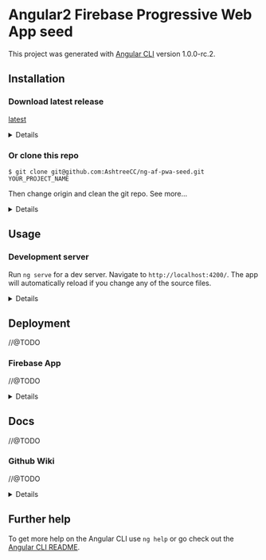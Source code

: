 # Angular2 Firebase Progressive Web App seed

This project was generated with [Angular CLI](https://github.com/angular/angular-cli) version 1.0.0-rc.2.

## Installation

### Download latest release

[latest](https://github.com/AshtreeCC/ng-af-pwa-seed/release/latest)

<details>
[v0.1.0-alpha.0](https://github.com/AshtreeCC/ng-af-pwa-seed/release/v0.1.0-alpha.0) (latest)
</details>

### Or clone this repo

`$ git clone git@github.com:AshtreeCC/ng-af-pwa-seed.git YOUR_PROJECT_NAME`

Then change origin and clean the git repo. See more...

<details>
### Clean the git repo (optional)

Open project folder
`$ cd YOUR_PROJECT NAME`

Delete git history
`$ rm -rf .git`

Initialise git again
`$ git init`

And I reccommend git flow
`$ git flow init`

### Set remote origin and change upstream

Add your own as origin
`$ git remote add origin git@github.com:YOUR_NAME/YOUR_PROJECT_NAME`
(use `set-url` instead of `add` if you have not initialised a new repo)

Add this repo as upstream
`$ git remote add upstream https://github.com/AshtreeCC/ng-af-pwa-seed.git`

Check your remotes
`$ git remote -v`

### Install node_modules

Copy the files and run `yarn`.

</details>

## Usage

### Development server

Run `ng serve` for a dev server. Navigate to `http://localhost:4200/`. The app will automatically reload if you change any of the source files.

<details>

### Code scaffolding

Run `ng generate component component-name` to generate a new component. You can also use `ng generate directive/pipe/service/class/module`.

### Build

Run `ng build` to build the project. The build artifacts will be stored in the `dist/` directory. Use the `-prod` flag for a production build.

### Precache (Not a part of NG-CLI, yet)
Run `npm run precache` to use sw-precache to create a service worker and store assets. Check `/swconfig.json` for files to cache.

### Running unit tests

Run `ng test` to execute the unit tests via [Karma](https://karma-runner.github.io).

### Running end-to-end tests

Run `ng e2e` to execute the end-to-end tests via [Protractor](http://www.protractortest.org/).
Before running the tests make sure you are serving the app via `ng serve`.

### Test on a virtual live server (Also, not a part of NG-CLI)

Run `npm run live` to start a live server on `http://localhost:8000`.

</details>

## Deployment

//@TODO

### Firebase App

//@TODO

<details>
### Github Pages

//@TODO

</details>

## Docs

//@TODO

### Github Wiki

//@TODO

<details>

//@TODO

</details>

## Further help

To get more help on the Angular CLI use `ng help` or go check out the [Angular CLI README](https://github.com/angular/angular-cli/blob/master/README.md).
